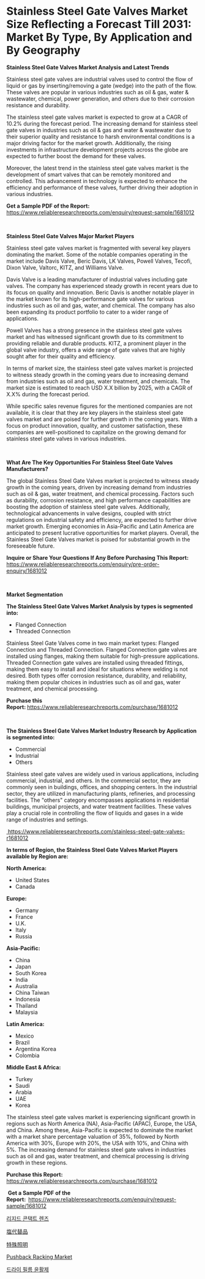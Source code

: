 <p><h1>Stainless Steel Gate Valves Market Size Reflecting a Forecast Till 2031: Market By Type, By Application and By Geography</h1></p><p><strong>Stainless Steel Gate Valves Market Analysis and Latest Trends</strong></p>
<p><p>Stainless steel gate valves are industrial valves used to control the flow of liquid or gas by inserting/removing a gate (wedge) into the path of the flow. These valves are popular in various industries such as oil & gas, water & wastewater, chemical, power generation, and others due to their corrosion resistance and durability.</p><p>The stainless steel gate valves market is expected to grow at a CAGR of 10.2% during the forecast period. The increasing demand for stainless steel gate valves in industries such as oil & gas and water & wastewater due to their superior quality and resistance to harsh environmental conditions is a major driving factor for the market growth. Additionally, the rising investments in infrastructure development projects across the globe are expected to further boost the demand for these valves.</p><p>Moreover, the latest trend in the stainless steel gate valves market is the development of smart valves that can be remotely monitored and controlled. This advancement in technology is expected to enhance the efficiency and performance of these valves, further driving their adoption in various industries.</p></p>
<p><strong>Get a Sample PDF of the Report:&nbsp;</strong> <a href="https://www.reliableresearchreports.com/enquiry/request-sample/1681012">https://www.reliableresearchreports.com/enquiry/request-sample/1681012</a></p>
<p>&nbsp;</p>
<p><strong>Stainless Steel Gate Valves Major Market Players</strong></p>
<p><p>Stainless steel gate valves market is fragmented with several key players dominating the market. Some of the notable companies operating in the market include Davis Valve, Beric Davis, LK Valves, Powell Valves, Tecofi, Dixon Valve, Valtorc, KITZ, and Williams Valve.</p><p>Davis Valve is a leading manufacturer of industrial valves including gate valves. The company has experienced steady growth in recent years due to its focus on quality and innovation. Beric Davis is another notable player in the market known for its high-performance gate valves for various industries such as oil and gas, water, and chemical. The company has also been expanding its product portfolio to cater to a wider range of applications.</p><p>Powell Valves has a strong presence in the stainless steel gate valves market and has witnessed significant growth due to its commitment to providing reliable and durable products. KITZ, a prominent player in the global valve industry, offers a wide range of gate valves that are highly sought after for their quality and efficiency.</p><p>In terms of market size, the stainless steel gate valves market is projected to witness steady growth in the coming years due to increasing demand from industries such as oil and gas, water treatment, and chemicals. The market size is estimated to reach USD X.X billion by 2025, with a CAGR of X.X% during the forecast period.</p><p>While specific sales revenue figures for the mentioned companies are not available, it is clear that they are key players in the stainless steel gate valves market and are poised for further growth in the coming years. With a focus on product innovation, quality, and customer satisfaction, these companies are well-positioned to capitalize on the growing demand for stainless steel gate valves in various industries.</p></p>
<p>&nbsp;</p>
<p><strong>What Are The Key Opportunities For Stainless Steel Gate Valves Manufacturers?</strong></p>
<p><p>The global Stainless Steel Gate Valves market is projected to witness steady growth in the coming years, driven by increasing demand from industries such as oil & gas, water treatment, and chemical processing. Factors such as durability, corrosion resistance, and high performance capabilities are boosting the adoption of stainless steel gate valves. Additionally, technological advancements in valve designs, coupled with strict regulations on industrial safety and efficiency, are expected to further drive market growth. Emerging economies in Asia-Pacific and Latin America are anticipated to present lucrative opportunities for market players. Overall, the Stainless Steel Gate Valves market is poised for substantial growth in the foreseeable future.</p></p>
<p><strong>Inquire or Share Your Questions If Any Before Purchasing This Report:</strong> <a href="https://www.reliableresearchreports.com/enquiry/pre-order-enquiry/1681012">https://www.reliableresearchreports.com/enquiry/pre-order-enquiry/1681012</a></p>
<p>&nbsp;</p>
<p><strong>Market Segmentation</strong></p>
<p><strong>The Stainless Steel Gate Valves Market Analysis by types is segmented into:</strong></p>
<p><ul><li>Flanged Connection</li><li>Threaded Connection</li></ul></p>
<p><p>Stainless Steel Gate Valves come in two main market types: Flanged Connection and Threaded Connection. Flanged Connection gate valves are installed using flanges, making them suitable for high-pressure applications. Threaded Connection gate valves are installed using threaded fittings, making them easy to install and ideal for situations where welding is not desired. Both types offer corrosion resistance, durability, and reliability, making them popular choices in industries such as oil and gas, water treatment, and chemical processing.</p></p>
<p><strong>Purchase this Report:&nbsp;</strong><a href="https://www.reliableresearchreports.com/purchase/1681012">https://www.reliableresearchreports.com/purchase/1681012</a></p>
<p>&nbsp;</p>
<p><strong>The Stainless Steel Gate Valves Market Industry Research by Application is segmented into:</strong></p>
<p><ul><li>Commercial</li><li>Industrial</li><li>Others</li></ul></p>
<p><p>Stainless steel gate valves are widely used in various applications, including commercial, industrial, and others. In the commercial sector, they are commonly seen in buildings, offices, and shopping centers. In the industrial sector, they are utilized in manufacturing plants, refineries, and processing facilities. The "others" category encompasses applications in residential buildings, municipal projects, and water treatment facilities. These valves play a crucial role in controlling the flow of liquids and gases in a wide range of industries and settings.</p></p>
<p><a href="https://www.reliableresearchreports.com/stainless-steel-gate-valves-r1681012">&nbsp;https://www.reliableresearchreports.com/stainless-steel-gate-valves-r1681012</a></p>
<p><strong>In terms of Region, the Stainless Steel Gate Valves Market Players available by Region are:</strong></p>
<p>
    <p> <strong> North America: </strong>
        <ul>
            <li>United States</li>
            <li>Canada</li>
        </ul>
        </p> 
    <p> <strong> Europe: </strong>
        <ul>
            <li>Germany</li>
            <li>France</li>
            <li>U.K.</li>
            <li>Italy</li>
            <li>Russia</li>
        </ul>
        </p> 
    <p> <strong> Asia-Pacific: </strong>
        <ul>
            <li>China</li>
            <li>Japan</li>
            <li>South Korea</li>
            <li>India</li>
            <li>Australia</li>
            <li>China Taiwan</li>
            <li>Indonesia</li>
            <li>Thailand</li>
            <li>Malaysia</li>
        </ul>
        </p> 
    <p> <strong> Latin America: </strong>
        <ul>
            <li>Mexico</li>
            <li>Brazil</li>
            <li>Argentina Korea</li>
            <li>Colombia</li>
        </ul>
        </p> 
    <p> <strong> Middle East & Africa: </strong>
        <ul>
            <li>Turkey</li>
            <li>Saudi</li>
            <li>Arabia</li>
            <li>UAE</li>
            <li>Korea</li>
        </ul>
    </p>
    </p>
<p><p>The stainless steel gate valves market is experiencing significant growth in regions such as North America (NA), Asia-Pacific (APAC), Europe, the USA, and China. Among these, Asia-Pacific is expected to dominate the market with a market share percentage valuation of 35%, followed by North America with 30%, Europe with 20%, the USA with 10%, and China with 5%. The increasing demand for stainless steel gate valves in industries such as oil and gas, water treatment, and chemical processing is driving growth in these regions.</p></p>
<p><strong>Purchase this Report: </strong><a href="https://www.reliableresearchreports.com/purchase/1681012">https://www.reliableresearchreports.com/purchase/1681012</a></p>
<p>&nbsp;<strong>Get a Sample PDF of the Report:&nbsp;&nbsp;</strong><a href="https://www.reliableresearchreports.com/enquiry/request-sample/1681012">https://www.reliableresearchreports.com/enquiry/request-sample/1681012</a></p>
<p><strong></strong></p>
<p><p><a href="https://medium.com/@albinbrakus2023/%EA%B2%BD%EC%A7%88-%EC%9D%98%EC%95%88-%EB%A0%8C%EC%A6%88-%EC%8B%9C%EC%9E%A5-%EA%B7%9C%EB%AA%A8-%EC%8B%9C%EC%9E%A5-%EC%A0%84%EB%A7%9D-%EB%B0%8F-%EC%8B%9C%EC%9E%A5-%EC%98%88%EC%B8%A1-2024%EB%85%84%EB%B6%80%ED%84%B0-2031%EB%85%84-6e4d2103cc25">리지드 콘택트 렌즈</a></p><p><a href="https://medium.com/@carolynsparkly/%E5%A1%A9%E4%BB%A3%E6%9B%BF%E5%93%81%E5%B8%82%E5%A0%B4-%E5%B8%82%E5%A0%B4%E3%82%B7%E3%82%A7%E3%82%A2-%E5%B8%82%E5%A0%B4%E3%83%88%E3%83%AC%E3%83%B3%E3%83%89-%E3%81%8A%E3%82%88%E3%81%B3%E5%B0%86%E6%9D%A5%E3%81%AE%E6%88%90%E9%95%B7%E3%82%92%E6%8E%A2%E3%82%8B-357c7bfb866f">塩代替品</a></p><p><a href="https://medium.com/@lauriank/%E7%89%B9%E6%AE%8A%E7%85%A7%E6%98%8E%E5%B8%82%E5%A0%B4%E3%81%AE%E5%88%86%E6%9E%90-%E3%82%B0%E3%83%AD%E3%83%BC%E3%83%90%E3%83%AB%E7%94%A3%E6%A5%AD%E3%81%AE%E5%B1%95%E6%9C%9B%E3%81%A8%E4%BA%88%E6%B8%AC-2024%E5%B9%B4%E3%81%8B%E3%82%892031%E5%B9%B4%E3%81%BE%E3%81%A7-a8206fd97695">特殊照明</a></p><p><a href="https://medium.com/@joanne.alsop6545/pushback-racking-market-size-cagr-trends-2024-2030-85ccd864e44a">Pushback Racking Market</a></p><p><a href="https://medium.com/@eugenekim6262/%EA%B1%B4%EC%A1%B0-%ED%95%84%EB%A6%84-%EC%9C%A4%ED%99%9C%EC%A0%9C-%EC%8B%9C%EC%9E%A5-%EB%B6%84%EC%84%9D-%EA%B7%B8%EC%9D%98-cagr-%EC%8B%9C%EC%9E%A5-%EC%84%B8%EB%B6%84%ED%99%94-%EB%B0%8F-%EA%B8%80%EB%A1%9C%EB%B2%8C-%EC%82%B0%EC%97%85-%EA%B0%9C%EC%9A%94-bd329f567b6c">드라이 필름 윤활제</a></p></p>